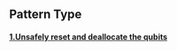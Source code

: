 ## Pattern Type
#### [1.Unsafely reset and deallocate the qubits](https://github.com/Z-928/BUG-PARTTENS/blob/main/Deallocation/Examples/Unsafely%20reset%20and%20deallocate%20the%20qubits.ipynb)
